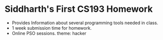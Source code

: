 # Siddharth's First CS193 Homework

- Provides Information about several programming tools needed in class.
- 1 week submission time for homework.
- Online PSO sessions.
theme: hacker
